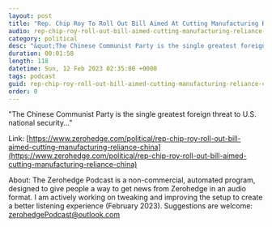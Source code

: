 ```yaml
---
layout: post
title: "Rep. Chip Roy To Roll Out Bill Aimed At Cutting Manufacturing Reliance On China"
audio: rep-chip-roy-roll-out-bill-aimed-cutting-manufacturing-reliance-china-0
category: political
desc: "&quot;The Chinese Communist Party is the single greatest foreign threat to U.S. national security...&quot;"
duration: 00:01:58
length: 118
datetime: Sun, 12 Feb 2023 02:35:00 +0000
tags: podcast
guid: rep-chip-roy-roll-out-bill-aimed-cutting-manufacturing-reliance-china-0
order: 0
---
```

&quot;The Chinese Communist Party is the single greatest foreign threat to U.S. national security...&quot;

Link: [https://www.zerohedge.com/political/rep-chip-roy-roll-out-bill-aimed-cutting-manufacturing-reliance-china](https://www.zerohedge.com/political/rep-chip-roy-roll-out-bill-aimed-cutting-manufacturing-reliance-china)

About: The Zerohedge Podcast is a non-commercial, automated program, designed to give people a way to get news from Zerohedge in an audio format.  I am actively working on tweaking and improving the setup to create a better listening experience (February 2023).  Suggestions are welcome: [zerohedgePodcast@outlook.com](mailto:zerohedgePodcast@outlook.com)